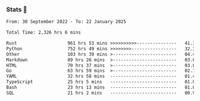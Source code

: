 ### Stats 👋
<!--START_SECTION:waka-->

```txt
From: 30 September 2022 - To: 22 January 2025

Total Time: 2,326 hrs 6 mins

Rust                   961 hrs 53 mins >>>>>>>>>>---------------   41.35 %
Python                 752 hrs 49 mins >>>>>>>>-----------------   32.36 %
Other                  103 hrs 39 mins >------------------------   04.46 %
Markdown               89 hrs 26 mins  >------------------------   03.85 %
HTML                   70 hrs 37 mins  >------------------------   03.04 %
Go                     63 hrs 59 mins  >------------------------   02.75 %
YAML                   32 hrs 58 mins  -------------------------   01.42 %
TypeScript             25 hrs 5 mins   -------------------------   01.08 %
Bash                   23 hrs 13 mins  -------------------------   01.00 %
SQL                    21 hrs 2 mins   -------------------------   00.90 %
```

<!--END_SECTION:waka-->

<!--
**buhaytza2005/buhaytza2005** is a ✨ _special_ ✨ repository because its `README.md` (this file) appears on your GitHub profile.

Here are some ideas to get you started:

- 🔭 I’m currently working on ...
- 🌱 I’m currently learning ...
- 👯 I’m looking to collaborate on ...
- 🤔 I’m looking for help with ...
- 💬 Ask me about ...
- 📫 How to reach me: ...
- 😄 Pronouns: ...
- ⚡ Fun fact: ...
-->


